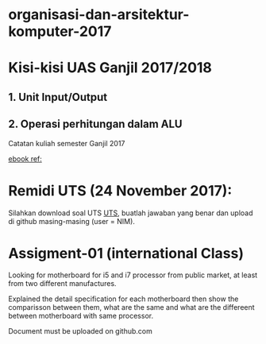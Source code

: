 # organisasi-dan-arsitektur-komputer-2017

# Kisi-kisi UAS Ganjil 2017/2018

## 1. Unit Input/Output

## 2. Operasi perhitungan dalam ALU




Catatan kuliah semester Ganjil 2017


[ebook ref:](https://gen.lib.rus.ec)

# Remidi UTS (24 November 2017):

Silahkan download soal UTS [UTS](https://github.com/handaga/organisasi-dan-arsitektur-komputer-2017/blob/master/bana-uts-if-OrganisasidanArsitekturKomputer.docx), buatlah jawaban yang benar dan upload di github masing-masing (user = NIM).



# Assigment-01 (international Class) 


Looking for motherboard for i5 and i7 processor from public market, at least from two different manufactures.

Explained the detail specification for each motherboard then show the comparisson between them, what are the same and what are the differeent between motherboard with same processor.


Document must be uploaded on github.com


